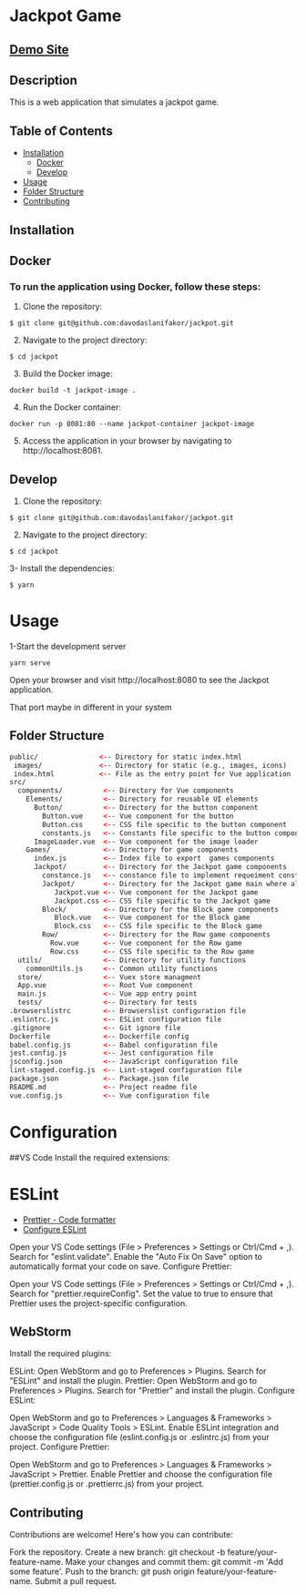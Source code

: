 # Jackpot Game

## [Demo Site](https://musical-sawine-943d94.netlify.app)

## Description
This is a web application that simulates a jackpot game.

## Table of Contents

- [Installation](#installation)
   - [Docker](#docker)
   - [Develop](#develop)
- [Usage](#usage)
- [Folder Structure](#folder-structure)
- [Contributing](#contributing)

## Installation

## Docker

### To run the application using Docker, follow these steps:
1. Clone the repository:
```shell
$ git clone git@github.com:davodaslanifakor/jackpot.git
```
2. Navigate to the project directory:
```shell
$ cd jackpot
```
3. Build the Docker image:  

```shell
docker build -t jackpot-image .
```

4. Run the Docker container:
```shell
docker run -p 8081:80 --name jackpot-container jackpot-image
```

5. Access the application in your browser by navigating to http://localhost:8081.


## Develop

1. Clone the repository:
```shell
$ git clone git@github.com:davodaslanifakor/jackpot.git
```
2. Navigate to the project directory:
```shell
$ cd jackpot
```

3- Install the dependencies:
```shell
$ yarn 
```
# Usage

1-Start the development server

```shell
yarn serve
```
Open your browser and visit http://localhost:8080 to see the Jackpot application.

That port maybe in different in your system


## Folder Structure
```html
public/               <-- Directory for static index.html
 images/              <-- Directory for static (e.g., images, icons)
 index.html           <-- File as the entry point for Vue application  
src/
  components/          <-- Directory for Vue components
    Elements/          <-- Directory for reusable UI elements
      Button/          <-- Directory for the button component
        Button.vue     <-- Vue component for the button
        Button.css     <-- CSS file specific to the button component
        constants.js   <-- Constants file specific to the button component
      ImageLoader.vue  <-- Vue component for the image loader
    Games/             <-- Directory for game components
      index.js         <-- Index file to export  games components
      Jackpot/         <-- Directory for the Jackpot game components
        constance.js   <-- constance file to implement requeiment constant
        Jackpot/       <-- Directory for the Jackpot game main where all export the final result
           Jackpot.vue <-- Vue component for the Jackpot game
           Jackpot.css <-- CSS file specific to the Jackpot game
        Block/         <-- Directory for the Block game components
           Block.vue   <-- Vue component for the Block game
           Block.css   <-- CSS file specific to the Block game
        Row/           <-- Directory for the Row game components
          Row.vue      <-- Vue component for the Row game
          Row.css      <-- CSS file specific to the Row game
  utils/               <-- Directory for utility functions
    commonUtils.js     <-- Common utility functions
  store/               <-- Vuex store managment
  App.vue              <-- Root Vue component
  main.js              <-- Vue app entry point
  tests/               <-- Directory for tests                      
.browserslistrc        <-- Browserslist configuration file                   
.eslintrc.js           <-- ESLint configuration file                 
.gitignore             <-- Git ignore file
Dockerfile             <-- Dockerfile config                     
babel.config.js        <-- Babel configuration file                     
jest.config.js         <-- Jest configuration file                    
jsconfig.json          <-- JavaScript configuration file                            
lint-staged.config.js  <-- Lint-staged configuration file                   
package.json           <-- Package.json file                
README.md              <-- Project readme file                    
vue.config.js          <-- Vue configuration file                
```

# Configuration
##VS Code
Install the required extensions:

# ESLint
 - [Prettier - Code formatter](https://prettier.io/)
 - [Configure ESLint](https://eslint.org/)

Open your VS Code settings (File > Preferences > Settings or Ctrl/Cmd + ,).
Search for "eslint.validate".
Enable the "Auto Fix On Save" option to automatically format your code on save.
Configure Prettier:

Open your VS Code settings (File > Preferences > Settings or Ctrl/Cmd + ,).
Search for "prettier.requireConfig".
Set the value to true to ensure that Prettier uses the project-specific configuration.

## WebStorm
Install the required plugins:

ESLint: Open WebStorm and go to Preferences > Plugins. Search for "ESLint" and install the plugin.
Prettier: Open WebStorm and go to Preferences > Plugins. Search for "Prettier" and install the plugin.
Configure ESLint:

Open WebStorm and go to Preferences > Languages & Frameworks > JavaScript > Code Quality Tools > ESLint.
Enable ESLint integration and choose the configuration file (eslint.config.js or .eslintrc.js) from your project.
Configure Prettier:

Open WebStorm and go to Preferences > Languages & Frameworks > JavaScript > Prettier.
Enable Prettier and choose the configuration file (prettier.config.js or .prettierrc.js) from your project.

## Contributing
Contributions are welcome! Here's how you can contribute:

Fork the repository.
Create a new branch: git checkout -b feature/your-feature-name.
Make your changes and commit them: git commit -m 'Add some feature'.
Push to the branch: git push origin feature/your-feature-name.
Submit a pull request.

